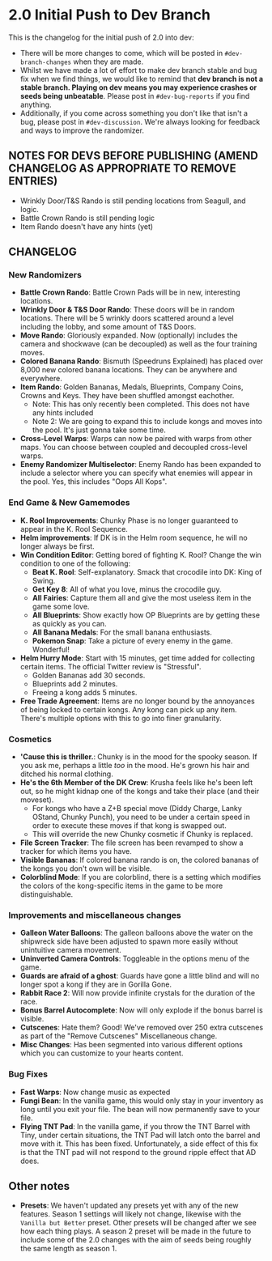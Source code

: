 
# 2.0 Initial Push to Dev Branch
This is the changelog for the initial push of 2.0 into dev:
- There will be more changes to come, which will be posted in `#dev-branch-changes` when they are made.
- Whilst we have made a lot of effort to make dev branch stable and bug fix when we find things, we would like to remind that **dev branch is not a stable branch. Playing on dev means you may experience crashes or seeds being unbeatable**. Please post in `#dev-bug-reports` if you find anything. 
- Additionally, if you come across something you don't like that isn't a bug, please post in `#dev-discussion`. We're always looking for feedback and ways to improve the randomizer.

## NOTES FOR DEVS BEFORE PUBLISHING (AMEND CHANGELOG AS APPROPRIATE TO REMOVE ENTRIES)
- Wrinkly Door/T&S Rando is still pending locations from Seagull, and logic.
- Battle Crown Rando is still pending logic
- Item Rando doesn't have any hints (yet)

## CHANGELOG
### New Randomizers
- **Battle Crown Rando**: Battle Crown Pads will be in new, interesting locations.
- **Wrinkly Door & T&S Door Rando**: These doors will be in random locations. There will be 5 wrinkly doors scattered around a level including the lobby, and some amount of T&S Doors.
- **Move Rando**: Gloriously expanded. Now (optionally) includes the camera and shockwave (can be decoupled) as well as the four training moves.
- **Colored Banana Rando**: Bismuth (Speedruns Explained) has placed over 8,000 new colored banana locations. They can be anywhere and everywhere.
- **Item Rando**: Golden Bananas, Medals, Blueprints, Company Coins, Crowns and Keys. They have been shuffled amongst eachother. 
	- Note: This has only recently been completed. This does not have any hints included
	- Note 2: We are going to expand this to include kongs and moves into the pool. It's just gonna take some time. 
- **Cross-Level Warps**: Warps can now be paired with warps from other maps. You can choose between coupled and decoupled cross-level warps.
- **Enemy Randomizer Multiselector**: Enemy Rando has been expanded to include a selector where you can specify what enemies will appear in the pool. Yes, this includes "Oops All Kops".
### End Game & New Gamemodes
- **K. Rool Improvements**: Chunky Phase is no longer guaranteed to appear in the K. Rool Sequence.
- **Helm improvements**: If DK is in the Helm room sequence, he will no longer always be first.
- **Win Condition Editor**: Getting bored of fighting K. Rool? Change the win condition to one of the following:
	- **Beat K. Rool**: Self-explanatory. Smack that crocodile into DK: King of Swing.
	- **Get Key 8**: All of what you love, minus the crocodile guy.
	- **All Fairies**: Capture them all and give the most useless item in the game some love.
	- **All Blueprints**: Show exactly how OP Blueprints are by getting these as quickly as you can.
	- **All Banana Medals**: For the small banana enthusiasts.
	- **Pokemon Snap**: Take a picture of every enemy in the game. Wonderful!
- **Helm Hurry Mode**: Start with 15 minutes, get time added for collecting certain items. The official Twitter review is "Stressful".
	- Golden Bananas add 30 seconds.
	- Blueprints add 2 minutes.
	- Freeing a kong adds 5 minutes.
- **Free Trade Agreement**: Items are no longer bound by the annoyances of being locked to certain kongs. Any kong can pick up any item. There's multiple options with this to go into finer granularity.
### Cosmetics
- **'Cause this is thriller.**: Chunky is in the mood for the spooky season. If you ask me, perhaps a little *too* in the mood. He's grown his hair and ditched his normal clothing.
- **He's the 6th Member of the DK Crew**: Krusha feels like he's been left out, so he might kidnap one of the kongs and take their place (and their moveset).
	- For kongs who have a Z+B special move (Diddy Charge, Lanky OStand, Chunky Punch), you need to be under a certain speed in order to execute these moves if that kong is swapped out.
	- This will override the new Chunky cosmetic if Chunky is replaced.
- **File Screen Tracker**: The file screen has been revamped to show a tracker for which items you have.
- **Visible Bananas**: If colored banana rando is on, the colored bananas of the kongs you don't own will be visible.
- **Colorblind Mode**: If you are colorblind, there is a setting which modifies the colors of the kong-specific items in the game to be more distinguishable.
### Improvements and miscellaneous changes
- **Galleon Water Balloons**: The galleon balloons above the water on the shipwreck side have been adjusted to spawn more easily without unintuitive camera movement.
- **Uninverted Camera Controls**: Toggleable in the options menu of the game.
- **Guards are afraid of a ghost**: Guards have gone a little blind and will no longer spot a kong if they are in Gorilla Gone.
- **Rabbit Race 2**: Will now provide infinite crystals for the duration of the race.
- **Bonus Barrel Autocomplete**: Now will only explode if the bonus barrel is visible.
- **Cutscenes**: Hate them? Good! We've removed over 250 extra cutscenes as part of the "Remove Cutscenes" Miscellaneous change.
- **Misc Changes**: Has been segmented into various different options which you can customize to your hearts content.
### Bug Fixes
- **Fast Warps**: Now change music as expected
- **Fungi Bean**: In the vanilla game, this would only stay in your inventory as long until you exit your file. The bean will now permanently save to your file.
- **Flying TNT Pad**: In the vanilla game, if you throw the TNT Barrel with Tiny, under certain situations, the TNT Pad will latch onto the barrel and move with it. This has been fixed. Unfortunately, a side effect of this fix is that the TNT pad will not respond to the ground ripple effect that AD does.

## Other notes
- **Presets**: We haven't updated any presets yet with any of the new features. Season 1 settings will likely not change, likewise with the `Vanilla but Better` preset. Other presets will be changed after we see how each thing plays. A season 2 preset will be made in the future to include some of the 2.0 changes with the aim of seeds being roughly the same length as season 1.